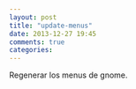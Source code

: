 ```yaml
---
layout: post
title: "update-menus"
date: 2013-12-27 19:45
comments: true
categories: 
---
```

Regenerar los menus de gnome.

